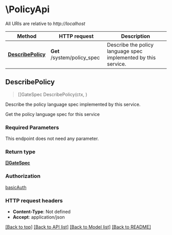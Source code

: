 # \PolicyApi

All URIs are relative to *http://localhost*

Method | HTTP request | Description
------------- | ------------- | -------------
[**DescribePolicy**](PolicyApi.md#DescribePolicy) | **Get** /system/policy_spec | Describe the policy language spec implemented by this service.



## DescribePolicy

> []GateSpec DescribePolicy(ctx, )

Describe the policy language spec implemented by this service.

Get the policy language spec for this service

### Required Parameters

This endpoint does not need any parameter.

### Return type

[**[]GateSpec**](GateSpec.md)

### Authorization

[basicAuth](../README.md#basicAuth)

### HTTP request headers

- **Content-Type**: Not defined
- **Accept**: application/json

[[Back to top]](#) [[Back to API list]](../README.md#documentation-for-api-endpoints)
[[Back to Model list]](../README.md#documentation-for-models)
[[Back to README]](../README.md)

